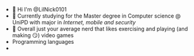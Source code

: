 - 👋 Hi I'm @LilNick0101
- 👀 Currently studying for the Master degree in Computer science @ UniPD with major in _Internet, mobile and security_
- 🌱 Overall just your average nerd that likes exercising and playing (and making :smirk:) video games
- Programming languages
- 

<!---
LilNick0101/LilNick0101 is a ✨ special ✨ repository because its `README.md` (this file) appears on your GitHub profile.
You can click the Preview link to take a look at your changes.
--->
